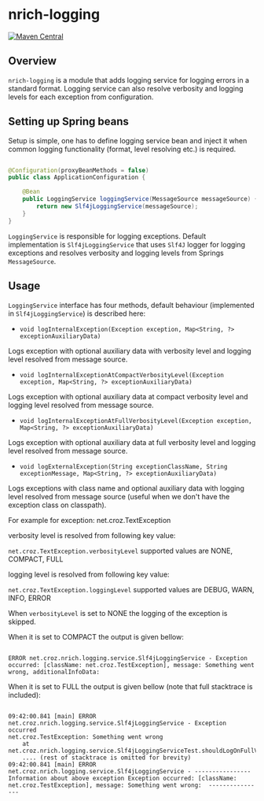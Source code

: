 # nrich-logging

[![Maven Central](https://maven-badges.herokuapp.com/maven-central/net.croz.nrich/nrich-logging/badge.svg?color=blue)](https://maven-badges.herokuapp.com/maven-central/net.croz.nrich/nrich-logging)

## Overview

`nrich-logging` is a module that adds logging service for logging errors in a standard format. Logging service can also resolve verbosity and logging levels for each exception from configuration.

## Setting up Spring beans

Setup is simple, one has to define logging service bean and inject it when common logging functionality (format, level resolving etc.) is required.

```java

@Configuration(proxyBeanMethods = false)
public class ApplicationConfiguration {

    @Bean
    public LoggingService loggingService(MessageSource messageSource) {
        return new Slf4jLoggingService(messageSource);
    }
}

```


`LoggingService` is responsible for logging exceptions. Default implementation is `Slf4jLoggingService` that uses `Slf4J` logger for logging exceptions and resolves verbosity and logging levels from
Springs `MessageSource`.

## Usage

`LoggingService` interface has four methods, default behaviour (implemented in `Slf4jLoggingService`) is described here:

- `void logInternalException(Exception exception, Map<String, ?> exceptionAuxiliaryData)`

Logs exception with optional auxiliary data with verbosity level and logging level resolved from message source.

- `void logInternalExceptionAtCompactVerbosityLevel(Exception exception, Map<String, ?> exceptionAuxiliaryData)`

Logs exception with optional auxiliary data at compact verbosity level and logging level resolved from message source.

- `void logInternalExceptionAtFullVerbosityLevel(Exception exception, Map<String, ?> exceptionAuxiliaryData)`

Logs exception with optional auxiliary data at full verbosity level and logging level resolved from message source.

- `void logExternalException(String exceptionClassName, String exceptionMessage, Map<String, ?> exceptionAuxiliaryData)`

Logs exceptions with class name and optional auxiliary data with logging level resolved from message source (useful when we don't have the exception class on classpath).

For example for exception: net.croz.TextException

verbosity level is resolved from following key value:

`net.croz.TextException.verbosityLevel` supported values are NONE, COMPACT, FULL

logging level is resolved from following key value:

`net.croz.TextException.loggingLevel` supported values are DEBUG, WARN, INFO, ERROR

When `verbosityLevel` is set to NONE the logging of the exception is skipped.

When it is set to COMPACT the output is given bellow:

```shell

ERROR net.croz.nrich.logging.service.Slf4jLoggingService - Exception occurred: [className: net.croz.TestException], message: Something went wrong, additionalInfoData:

```

When it is set to FULL the output is given bellow (note that full stacktrace is included):

```shell

09:42:00.841 [main] ERROR net.croz.nrich.logging.service.Slf4jLoggingService - Exception occurred
net.croz.TestException: Something went wrong
	at net.croz.nrich.logging.service.Slf4jLoggingServiceTest.shouldLogOnFullVerbosityLevel(Slf4jLoggingServiceTest.java:121)
	.... (rest of stacktrace is omitted for brevity)
09:42:00.841 [main] ERROR net.croz.nrich.logging.service.Slf4jLoggingService - ---------------- Information about above exception Exception occurred: [className: net.croz.TestException], message: Something went wrong:  ----------------


```

